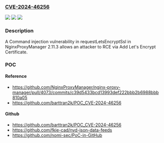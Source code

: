 ### [CVE-2024-46256](https://cve.mitre.org/cgi-bin/cvename.cgi?name=CVE-2024-46256)
![](https://img.shields.io/static/v1?label=Product&message=n%2Fa&color=blue)
![](https://img.shields.io/static/v1?label=Version&message=n%2Fa&color=blue)
![](https://img.shields.io/static/v1?label=Vulnerability&message=n%2Fa&color=brighgreen)

### Description

A Command injection vulnerability in requestLetsEncryptSsl in NginxProxyManager 2.11.3 allows an attacker to RCE via Add Let's Encrypt Certificate.

### POC

#### Reference
- https://github.com/NginxProxyManager/nginx-proxy-manager/pull/4073/commits/c39d5433bcd13993def222bbb2b6988bbb810a05
- https://github.com/barttran2k/POC_CVE-2024-46256

#### Github
- https://github.com/barttran2k/POC_CVE-2024-46256
- https://github.com/fkie-cad/nvd-json-data-feeds
- https://github.com/nomi-sec/PoC-in-GitHub

